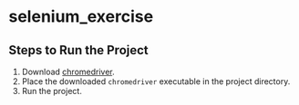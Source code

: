 # selenium_exercise

## Steps to Run the Project

1. Download [chromedriver](https://googlechromelabs.github.io/chrome-for-testing/).
2. Place the downloaded `chromedriver` executable in the project directory.
3. Run the project.
